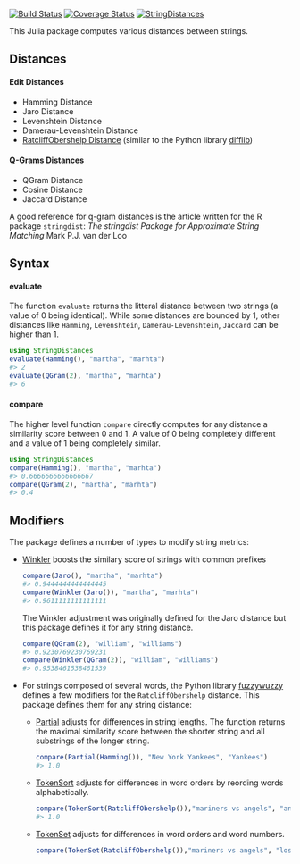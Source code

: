 [![Build Status](https://travis-ci.org/matthieugomez/StringDistances.jl.svg?branch=master)](https://travis-ci.org/matthieugomez/StringDistances.jl)
[![Coverage Status](https://coveralls.io/repos/matthieugomez/StringDistances.jl/badge.svg?branch=master)](https://coveralls.io/r/matthieugomez/StringDistances.jl?branch=master)
[![StringDistances](http://pkg.julialang.org/badges/StringDistances_0.4.svg)](http://pkg.julialang.org/?pkg=StringDistances)

This Julia package computes various distances between strings.



## Distances

#### Edit Distances
- Hamming Distance
- Jaro Distance
- Levenshtein Distance
- Damerau-Levenshtein Distance
- [RatcliffObershelp Distance](https://xlinux.nist.gov/dads/HTML/ratcliffObershelp.html) (similar to the Python library [difflib](https://docs.python.org/2/library/difflib.html))

#### Q-Grams Distances
- QGram Distance
- Cosine Distance
- Jaccard Distance

A good reference for q-gram distances is the article written for the R package `stringdist`:
*The stringdist Package for Approximate String Matching* Mark P.J. van der Loo


## Syntax



#### evaluate
The function `evaluate` returns the litteral distance between two strings (a value of 0 being identical). While some distances are bounded by 1, other distances like `Hamming`, `Levenshtein`, `Damerau-Levenshtein`,  `Jaccard` can be higher than 1.

```julia
using StringDistances
evaluate(Hamming(), "martha", "marhta")
#> 2
evaluate(QGram(2), "martha", "marhta")
#> 6
```

#### compare
The higher level function `compare` directly computes for any distance a similarity score between 0 and 1. A value of 0 being completely different and a value of 1 being completely similar.
```julia
using StringDistances
compare(Hamming(), "martha", "marhta")
#> 0.6666666666666667
compare(QGram(2), "martha", "marhta")
#> 0.4
```


## Modifiers

The package defines a number of types to modify string metrics:

- [Winkler](https://en.wikipedia.org/wiki/Jaro%E2%80%93Winkler_distance) boosts the similary score of strings with common prefixes

	```julia
	compare(Jaro(), "martha", "marhta")
	#> 0.9444444444444445
	compare(Winkler(Jaro()), "martha", "marhta")
	#> 0.9611111111111111
	```
	The Winkler adjustment was originally defined for the Jaro distance but this package defines it for any string distance.

	```julia
	compare(QGram(2), "william", "williams")
	#> 0.9230769230769231
	compare(Winkler(QGram(2)), "william", "williams")
	#> 0.9538461538461539
	```

- For strings composed of several words, the Python library [fuzzywuzzy](http://chairnerd.seatgeek.com/fuzzywuzzy-fuzzy-string-matching-in-python/) defines a few modifiers for the `RatcliffObershelp` distance. This package defines them for any string distance:

	- [Partial](http://chairnerd.seatgeek.com/fuzzywuzzy-fuzzy-string-matching-in-python/) adjusts for differences in string lengths. The function returns the maximal similarity score between the shorter string and all substrings of the longer string. 	

		```julia
		compare(Partial(Hamming()), "New York Yankees", "Yankees")
		#> 1.0
		```

	- [TokenSort](http://chairnerd.seatgeek.com/fuzzywuzzy-fuzzy-string-matching-in-python/) adjusts for differences in word orders by reording words alphabetically.

		```julia
		compare(TokenSort(RatcliffObershelp()),"mariners vs angels", "angels vs mariners")
		#> 1.0
		```

	- [TokenSet](http://chairnerd.seatgeek.com/fuzzywuzzy-fuzzy-string-matching-in-python/) adjusts for differences in word orders and word numbers.

		```julia
		compare(TokenSet(RatcliffObershelp()),"mariners vs angels", "los angeles angels of anaheim at seattle mariners")
		```


